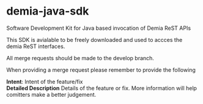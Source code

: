 # demia-java-sdk
Software Development Kit for Java based invocation of Demia ReST APIs

This SDK is avialable to be freely downloaded and used to accces the demia ReST interfaces.

All merge requests should be made to the develop branch.

When providing a merge request please remember to provide the following

  **Intent**: Intent of the feature/fix <br/>
  **Detailed Description** Details of the feature or fix. More information will help comitters make a better judgement.
